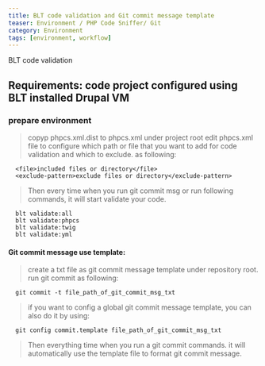 ```yaml
---
title: BLT code validation and Git commit message template
teaser: Environment / PHP Code Sniffer/ Git
category: Environment
tags: [environment, workflow]
---
```

BLT code validation

Requirements: code project configured using BLT installed Drupal VM
----------------------------------------

### prepare environment
  > copyp phpcs.xml.dist to phpcs.xml under project root
  > edit phpcs.xml file to configure which path or file that you want to add for code validation and which to exclude.
  > as following:

```
  <file>included files or directory</file>
  <exclude-pattern>exclude files or directory</exclude-pattern>
```

  > Then every time when you run git commit msg or run following commands, it will start validate your code.

  ```
    blt validate:all
    blt validate:phpcs
    blt validate:twig
    blt validate:yml
  ```



#### Git commit message use template:
  > create a txt file as git commit message template under repository root.
  > run git commit as following:

  ```
    git commit -t file_path_of_git_commit_msg_txt
  ```

  > if you want to config a global git commit message template, you can also do it by using:

  ```
    git config commit.template file_path_of_git_commit_msg_txt
  ```

  > Then everything time when you run a git commit commands. it will automatically use the template file to format git commit message.
